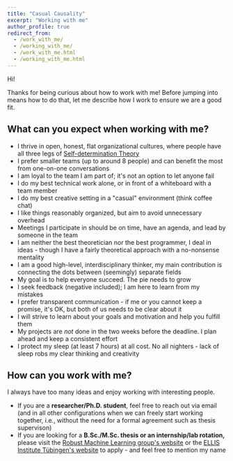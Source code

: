 ```yaml
---
title: "Casual Causality"
excerpt: "Working with me"
author_profile: true
redirect_from: 
  - /work_with_me/
  - /working_with_me/
  - /work_with_me.html
  - /working_with_me.html
---
```

Hi!

Thanks for being curious about how to work with me! Before jumping into means how to do that, let me describe how I work to ensure we are a good fit.


## What can you expect when working with me?
- I thrive in open, honest, flat organizational cultures, where people have all three legs of [Self-determination Theory](https://path2phd.substack.com/p/on-self-determination-theory)
- I prefer smaller teams (up to around 8 people) and can benefit the most from one-on-one conversations
- I am loyal to the team I am part of; it's not an option to let anyone fail
- I do my best technical work alone, or in front of a whiteboard with a team member
- I do my best creative setting in a "casual" environment (think coffee chat)
- I like things reasonably organized, but aim to avoid unnecessary overhead
- Meetings I participate in should be on time, have an agenda, and lead by someone in the team
- I am neither the best theoretician nor the best programmer, I deal in ideas - though I have a fairly theoretical approach with a no-nonsense mentality
- I am a good high-level, interdisciplinary thinker, my main contribution is connecting the dots between (seemingly) separate fields
- My goal is to help everyone succeed. The pie needs to grow
- I seek feedback (negative included); I am here to learn from my mistakes
- I prefer transparent communication - if me or you cannot keep a promise, it's OK, but both of us needs to be clear about it
- I will strive to learn about your goals and motivation and help you fulfill them
- My projects are _not_ done in the two weeks before the deadline. I plan ahead and keep a consistent effort
- I protect my sleep (at least 7 hours) at all cost. No all nighters - lack of sleep robs my clear thinking and creativity

## How can you work with me?
I always have too many ideas and enjoy working with interesting people.

- If you are a **researcher/Ph.D. student**, feel free to reach out via email (and in all other configurations when we can freely start working together, i.e., without the need for a formal agreement such as thesis supervison)
- If you are looking for a **B.Sc./M.Sc. thesis or an internship/lab rotation,** please visit the [Robust Machine Learning group's website](https://robustml.is.mpg.de/pages/application) or the [ELLIS Institute Tübingen's website](https://institute-tue.ellis.eu/en/jobs/internship-students) to apply - and feel free to mention my name